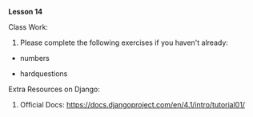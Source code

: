 **Lesson 14**

Class Work:

1. Please complete the following exercises if you haven't already:

- numbers

- hardquestions

Extra Resources on Django:

1. Official Docs: https://docs.djangoproject.com/en/4.1/intro/tutorial01/
